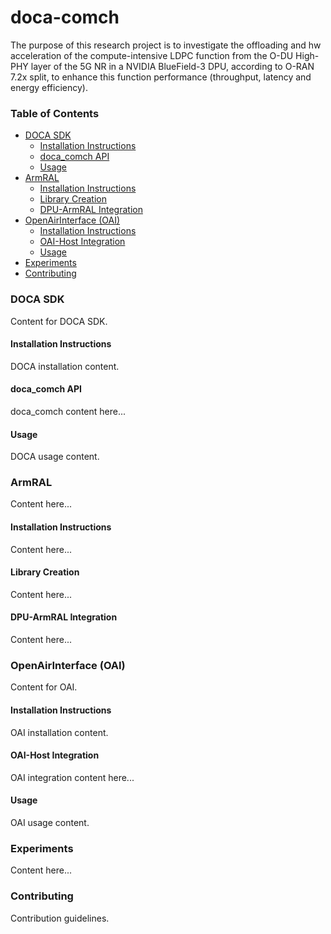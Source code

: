 # doca-comch
The purpose of this research project is to investigate the offloading and hw acceleration of the compute-intensive LDPC function from the O-DU High-PHY layer of the 5G NR in a NVIDIA BlueField-3 DPU, according to O-RAN 7.2x split, to enhance this function performance (throughput, latency and energy efficiency).

### Table of Contents
- [DOCA SDK](#doca-sdk)
    - [Installation Instructions](#doca-installation-instructions)
    - [doca_comch API](#doca-comch-api)
    - [Usage](#doca-usage)
- [ArmRAL](#armral)
    - [Installation Instructions](#armral-installation-instructions)
    - [Library Creation](#library-creation)
    - [DPU-ArmRAL Integration](#dpu-armral-integration)
- [OpenAirInterface (OAI)](#openairinterface-oai)
    - [Installation Instructions](#oai-installation-instructions)
    - [OAI-Host Integration](#oai-host-integration)
    - [Usage](#oai-usage)
- [Experiments](#experiments)
- [Contributing](#contributing)


### DOCA SDK

Content for DOCA SDK.

#### Installation Instructions

DOCA installation content.

#### doca_comch API

doca_comch content here...

#### Usage

DOCA usage content.

### ArmRAL

Content here...

#### Installation Instructions

Content here...

#### Library Creation

Content here...

#### DPU-ArmRAL Integration

Content here...

### OpenAirInterface (OAI)

Content for OAI.

#### Installation Instructions

OAI installation content.

#### OAI-Host Integration

OAI integration content here...

#### Usage

OAI usage content.

### Experiments

Content here...

### Contributing

Contribution guidelines.
